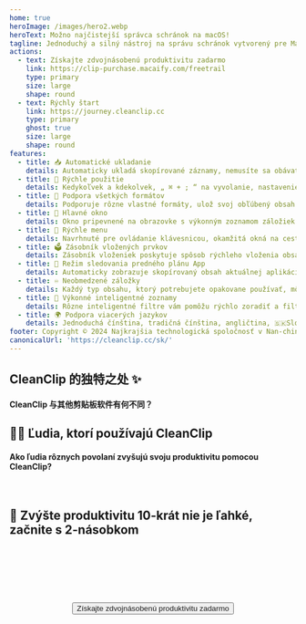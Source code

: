 ```yaml
---
home: true
heroImage: /images/hero2.webp
heroText: Možno najčistejší správca schránok na macOS!
tagline: Jednoduchý a silný nástroj na správu schránok vytvorený pre Mac
actions:
  - text: Získajte zdvojnásobenú produktivitu zadarmo
    link: https://clip-purchase.macaify.com/freetrail
    type: primary
    size: large
    shape: round
  - text: Rýchly štart
    link: https://journey.cleanclip.cc
    type: primary
    ghost: true
    size: large
    shape: round
features:
  - title: 📥 Automatické ukladanie
    details: Automaticky ukladá skopírované záznamy, nemusíte sa obávať straty dôležitého obsahu
  - title: 🚀 Rýchle použitie
    details: Kedykoľvek a kdekolvek, „ ⌘ + ; “ na vyvolanie, nastavenie prostredia pomocou medzerníka, 🔢 vloženie, všetko veľmi hladko
  - title: 🌈 Podpora všetkých formátov
    details: Podporuje rôzne vlastné formáty, ulož svoj obľúbený obsah zo svojej aplikácie.
  - title: 📌 Hlavné okno
    details: Okno pripevnené na obrazovke s výkonným zoznamom záložiek a inteligentným zoznamom
  - title: 🧲 Rýchle menu
    details: Navrhnuté pre ovládanie klávesnicou, okamžitá okná na cesty
  - title: 🗳️ Zásobník vložených prvkov
    details: Zásobník vloženiek poskytuje spôsob rýchleho vloženia obsahu v určenom poradí
  - title: 🧲 Režim sledovania predného plánu App
    details: Automaticky zobrazuje skopírovaný obsah aktuálnej aplikácie, zvyšuje produktivitu v určitých situáciách.
  - title: ♾️ Neobmedzené záložky
    details: Každý typ obsahu, ktorý potrebujete opakovane používať, môže mať svoj domov.
  - title: 🧠 Výkonné inteligentné zoznamy
    details: Rôzne inteligentné filtre vám pomôžu rýchlo zoradiť a filtrovať špecifický obsah
  - title: 🌍 Podpora viacerých jazykov
    details: Jednoduchá čínština, tradičná čínština, angličtina, 🇸🇰Slovenský jazyk, 🇫🇷Francúzština, 🇳🇱Holandčina <a href="/sk/discounts">Pomoc s prekladom</a>
footer: Copyright © 2024 Najkrajšia technologická spoločnosť v Nan-chingu
canonicalUrl: 'https://cleanclip.cc/sk/'
---
```


<div class="segments">
  <TabFeatures-MainWindow class="tabfeatures"/>
  <TabFeatures-QuickMenu class="tabfeatures"/>
  <TabFeatures-PasteStack class="tabfeatures"/>

  <div class="usp">

  ## CleanClip 的独特之处 ✨
  #### CleanClip 与其他剪贴板软件有何不同？

  <usp-Usp/>

  </div>
  
  <div class="usecase">

  ## 👩‍💻 Ľudia, ktorí používajú CleanClip
  #### Ako ľudia rôznych povolaní zvyšujú svoju produktivitu pomocou CleanClip?

  <usecase-UseCases/>

  </div>

  <FAQPage />

  <div class="encourage">
  </br>

  ## 🚀 Zvýšte produktivitu 10-krát nie je ľahké, začnite s 2-násobkom

  </br>
  </br>

  <div style="display: flex; justify-content: center;">
    <div style="text-align: center">
      <button type="button" class="ant-btn ant-btn-primary ant-btn-round ant-btn-lg" style="margin-top: 64px">
        <!-- <a href="https://macaify.lemonsqueezy.com/checkout/buy/69bd0056-9182-4030-9aaf-bd0604db751b?embed=1&media=0&logo=0&desc=0&discount=0&enabled=114543" class="lemonsqueezy-button"> -->
        <a :href="$site.themeConfig.freeTrailUrl">
                      Získajte zdvojnásobenú produktivitu zadarmo
        </a>
      </button>
    </div>
  </div>

  </br>
  </br>
  </br>
  </div>

</div>

<NewFooter/>
